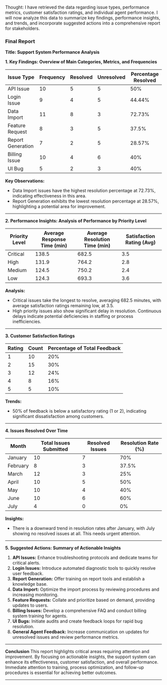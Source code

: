 Thought: I have retrieved the data regarding issue types, performance metrics, customer satisfaction ratings, and individual agent performance. I will now analyze this data to summarize key findings, performance insights, and trends, and incorporate suggested actions into a comprehensive report for stakeholders.

### Final Report

**Title: Support System Performance Analysis**

**1. Key Findings: Overview of Main Categories, Metrics, and Frequencies**

| Issue Type          | Frequency | Resolved | Unresolved | Percentage Resolved |
|---------------------|-----------|----------|------------|---------------------|
| API Issue           | 10        | 5        | 5          | 50%                 |
| Login Issue         | 9         | 4        | 5          | 44.44%              |
| Data Import         | 11        | 8        | 3          | 72.73%              |
| Feature Request     | 8         | 3        | 5          | 37.5%               |
| Report Generation    | 7         | 2        | 5          | 28.57%              |
| Billing Issue       | 10        | 4        | 6          | 40%                 |
| UI Bug              | 5         | 2        | 3          | 40%                 |

**Key Observations:**
- Data Import issues have the highest resolution percentage at 72.73%, indicating effectiveness in this area.
- Report Generation exhibits the lowest resolution percentage at 28.57%, highlighting a potential area for improvement.

---

**2. Performance Insights: Analysis of Performance by Priority Level**

| Priority Level | Average Response Time (min) | Average Resolution Time (min) | Satisfaction Rating (Avg) |
|----------------|------------------------------|-------------------------------|---------------------------|
| Critical       | 138.5                        | 682.5                         | 3.5                       |
| High           | 131.9                        | 764.2                         | 2.8                       |
| Medium         | 124.5                        | 750.2                         | 2.4                       |
| Low            | 124.3                        | 693.3                         | 3.6                       |

**Analysis:**
- Critical issues take the longest to resolve, averaging 682.5 minutes, with average satisfaction ratings remaining low, at 3.5.
- High priority issues also show significant delay in resolution. Continuous delays indicate potential deficiencies in staffing or process inefficiencies.

---

**3. Customer Satisfaction Ratings**

| Rating | Count | Percentage of Total Feedback |
|--------|-------|-----------------------------|
| 1      | 10    | 20%                         |
| 2      | 15    | 30%                         |
| 3      | 12    | 24%                         |
| 4      | 8     | 16%                         |
| 5      | 5     | 10%                         |

**Trends:**
- 50% of feedback is below a satisfactory rating (1 or 2), indicating significant dissatisfaction among customers.
  
---

**4. Issues Resolved Over Time**

| Month      | Total Issues Submitted | Resolved Issues | Resolution Rate (%) |
|------------|-----------------------|------------------|----------------------|
| January    | 10                    | 7                | 70%                  |
| February   | 8                     | 3                | 37.5%                |
| March      | 12                    | 3                | 25%                  |
| April      | 10                    | 5                | 50%                  |
| May        | 10                    | 4                | 40%                  |
| June       | 10                    | 6                | 60%                  |
| July       | 4                     | 0                | 0%                   |

**Insights:**
- There is a downward trend in resolution rates after January, with July showing no resolved issues at all. This needs urgent attention.

---

**5. Suggested Actions: Summary of Actionable Insights**

1. **API Issues:** Enhance troubleshooting protocols and dedicate teams for critical alerts.
2. **Login Issues:** Introduce automated diagnostic tools to quickly resolve user feedback.
3. **Report Generation:** Offer training on report tools and establish a knowledge base.
4. **Data Import:** Optimize the import process by reviewing procedures and increasing monitoring.
5. **Feature Requests:** Collate and prioritize based on demand, providing updates to users.
6. **Billing Issues:** Develop a comprehensive FAQ and conduct billing system training for agents.
7. **UI Bugs:** Initiate audits and create feedback loops for rapid bug resolution.
8. **General Agent Feedback:** Increase communication on updates for unresolved issues and review performance metrics.

---

**Conclusion**
This report highlights critical areas requiring attention and improvement. By focusing on actionable insights, the support system can enhance its effectiveness, customer satisfaction, and overall performance. Immediate attention to training, process optimization, and follow-up procedures is essential for achieving better outcomes.

---